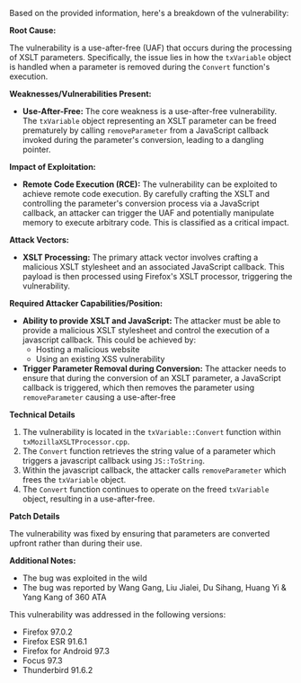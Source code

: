 Based on the provided information, here's a breakdown of the vulnerability:

**Root Cause:**

The vulnerability is a use-after-free (UAF) that occurs during the processing of XSLT parameters. Specifically, the issue lies in how the `txVariable` object is handled when a parameter is removed during the `Convert` function's execution.

**Weaknesses/Vulnerabilities Present:**

-   **Use-After-Free:** The core weakness is a use-after-free vulnerability. The `txVariable` object representing an XSLT parameter can be freed prematurely by calling `removeParameter` from a JavaScript callback invoked during the parameter's conversion, leading to a dangling pointer.

**Impact of Exploitation:**

-   **Remote Code Execution (RCE):** The vulnerability can be exploited to achieve remote code execution. By carefully crafting the XSLT and controlling the parameter's conversion process via a JavaScript callback, an attacker can trigger the UAF and potentially manipulate memory to execute arbitrary code. This is classified as a critical impact.

**Attack Vectors:**

-   **XSLT Processing:** The primary attack vector involves crafting a malicious XSLT stylesheet and an associated JavaScript callback. This payload is then processed using Firefox's XSLT processor, triggering the vulnerability.

**Required Attacker Capabilities/Position:**

-   **Ability to provide XSLT and JavaScript:** The attacker must be able to provide a malicious XSLT stylesheet and control the execution of a javascript callback. This could be achieved by:
    - Hosting a malicious website
    - Using an existing XSS vulnerability
-   **Trigger Parameter Removal during Conversion:** The attacker needs to ensure that during the conversion of an XSLT parameter, a JavaScript callback is triggered, which then removes the parameter using `removeParameter` causing a use-after-free

**Technical Details**

1.  The vulnerability is located in the `txVariable::Convert` function within `txMozillaXSLTProcessor.cpp`.
2.  The `Convert` function retrieves the string value of a parameter which triggers a javascript callback using `JS::ToString`.
3.  Within the javascript callback, the attacker calls `removeParameter` which frees the `txVariable` object.
4.  The `Convert` function continues to operate on the freed `txVariable` object, resulting in a use-after-free.

**Patch Details**

The vulnerability was fixed by ensuring that parameters are converted upfront rather than during their use.

**Additional Notes:**

- The bug was exploited in the wild
- The bug was reported by Wang Gang, Liu Jialei, Du Sihang, Huang Yi & Yang Kang of 360 ATA

This vulnerability was addressed in the following versions:
*   Firefox 97.0.2
*   Firefox ESR 91.6.1
*   Firefox for Android 97.3
*   Focus 97.3
*   Thunderbird 91.6.2